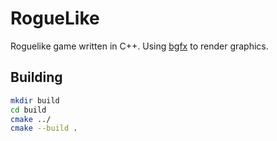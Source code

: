 # RogueLike

Roguelike game written in C++.  Using [bgfx](https://github.com/bkaradzic/bgfx) to render graphics.

## Building

```Bash
mkdir build
cd build
cmake ../
cmake --build .
```
